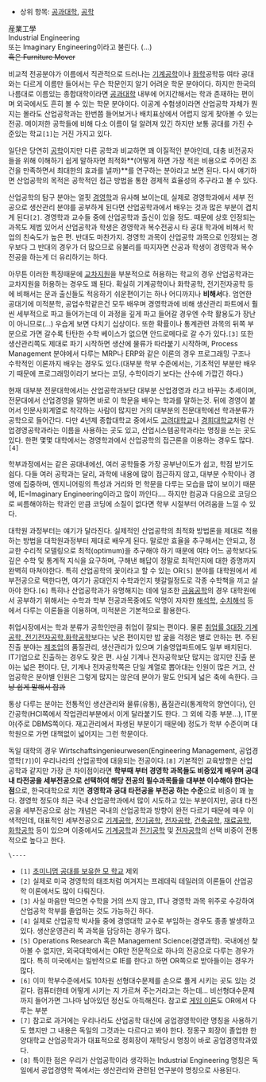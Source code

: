   * 상위 항목: [공과대학](%EA%B3%B5%EA%B3%BC%EB%8C%80%ED%95%99.md), [공학](%EA%B3%B5%ED%95%99.md)  

産業工學  
Industrial Engineering  
또는 Imaginary Engineering이라고 불린다. (...)  
<del>혹은 Furniture Mover</del>

비교적 전공분야가 이름에서 직관적으로 드러나는 [기계공학](%EA%B8%B0%EA%B3%84%EA%B3%B5%ED%95%99.md)이나
[화학](%ED%99%94%ED%95%99.md)공학등 여타 공대와는 다르게 이름만 들어서는 무슨 학문인지 알기 어려운 학문 분야이다.
하지만 한국의 나름대로 이름있는 종합대학이라면 [공과대학](%EA%B3%B5%EA%B3%BC%EB%8C%80%ED%95%99.md)
내부에 어지간해서는 학과 존재하는 편이며 외국에서도 흔히 볼 수 있는 학문 분야이다. 이공계 수험생이라면 산업공학 자체가 뭔지는 몰라도
산업공학과는 한번쯤 들어보거나 배치표상에서 어렵지 않게 찾아볼 수 있는 전공. 메이저한 공학들에 비해 다소 이름이 덜 알려져 있긴 하지만
보통 공대를 가진 수준있는 학교`[1]`는 거진 가지고 있다.

일단은 당연히 [공학](%EA%B3%B5%ED%95%99.md)이지만 다른 공학과 비교하면 꽤 이질적인 분야인데, 대충 비전공자들을
위해 이해하기 쉽게 말하자면 최적화**(어떻게 하면 가장 적은 비용으로 주어진 조건을 만족하면서 최대한의 효과를 낼까)**를 연구하는
분야라고 보면 된다. 다시 얘기하면 산업공학의 목적은 공학적인 접근 방법을 통한 경제적 효율성의 추구라고 볼 수 있다.

산업공학의 탐구 분야는 얼핏 [경영학](%EA%B2%BD%EC%98%81%ED%95%99.md)과 유사해 보이는데, 실제로 경영학과에서
세부 전공으로 생산관리 분야를 공부하게 된다면 산업공학과에서 배우는 것과 많은 부분이 겹치게 된다`[2]`. 경영학과 교수들 중에 산업공학과
출신이 있을 정도. 때문에 상호 인정되는 과목도 제법 있어서 산업공학과 학생은 경영학과 복수전공시 타 공대 학과에 비해서 학업의 친숙도가
높은 편. 반대도 마찬가지. 경영학 과목이 산업공학 과목으로 인정되는 경우보다 그 반대의 경우가 더 많으므로 유불리를 따지자면 산공과 학생이
경영학과 복수전공을 하는게 더 유리하기는 하다.

아무튼 이러한 특징때문에 [교차지원](%EA%B5%90%EC%B0%A8%EC%A7%80%EC%9B%90.md)을 부분적으로 허용하는
학교의 경우 산업공학과는 교차지원을 허용하는 경우도 꽤 된다. 확실히 기계공학이나 화학공학, 전기전자공학 등에 비해서는 문과 출신들도
적응하기 쉬운편이기는 하나 어디까지나 **비해서**다. 엄연한 공대기에 미적분학, 공업수학같은건 모두 배우며 경영학과에 비해 생산관리
파트에서 훨씬 세부적으로 파고 들어가는데 이 과정을 깊게 파고 들어갈 경우엔 수학 활용도가 장난이 아니므로(...) 우습게 보면 다치기
십상이다. 또한 확률이나 통계관련 과목의 뒤쪽 부분으로 가면 갈수록 탄탄한 수학 베이스가 없으면 안드로메다로 갈 수가 있다.`[3]` 또한
생산관리쪽도 제대로 파기 시작하면 생산에 물류가 따라붙기 시작하며, Process Management 분야에서 다루는 MRP나 ERP와 같은
이론의 경우 프로그래밍 구조나 수학적인 이론까지 배우는 경우도 있다.(대부분 학부 수준에서는, 기초적인 부분만 배우기 때문에 프로그래밍이라기
보다는 코딩, 수학이라기 보다는 산수에 가깝긴 하다.)

현재 대부분 전문대학에서는 산업공학과보단 대부분 산업경영과 라고 바꾸는 추세이며, 전문대에서 산업경영을 말하면 바로 이 학문을 배우는 학과를
말하는것. 뒤에 경영이 붙어서 인문사회계열로 착각하는 사람이 많지만 거의 대부분의 전문대학에선 학과분류가 공학으로 들어간다. 다만 4년제
종합대학교 중에서도 [고려대학교](%EA%B3%A0%EB%A0%A4%EB%8C%80%ED%95%99%EA%B5%90.md)나
[경희대학교](%EA%B2%BD%ED%9D%AC%EB%8C%80%ED%95%99%EA%B5%90.md)처럼 산업경영공학과라는 이름을
사용하는 곳도 있고, 산업시스템공학과라는 명칭을 쓰는 곳도 있다. 한편 몇몇 대학에서는 경영학과에서 산업공학의 접근론을 이용하는 경우도
많다.`[4]`

학부과정에서는 같은 공대내에선, 여러 공학들중 가장 공부난이도가 쉽고, 학점 받기도 쉽다. 다들 여러 공학과는 달리, 과학에 내용에 많이
접근하지 않고, 대부분 수학이나 경영에 집중하며, 엔지니어링의 특성과 거리와 먼 학문을 다루는 모습을 많이 보이기 때문에,
IE=Imaginary Engineering이라고 많이 까인다.... 하지만 컴공과 다음으로 코딩으로 씨름해야하는 학과인 만큼 코딩에 소질이
없다면 학부 시절부터 어려움을 느낄 수 있다.

대학원 과정부터는 얘기가 달라진다. 실제적인 산업공학의 최적화 방법론을 제대로 적용하는 방법을 대학원과정부터 제대로 배우게 된다. 말로만
효율을 추구해서는 안되고, 정교한 수리적 모델링으로 최적(optimum)을 추구해야 하기 때문에 여타 어느 공학보다도 깊은 수학 및 통계적
지식을 요구하며, 구해낸 해답이 정말로 최적인지에 대한 증명까지 완벽히 마쳐야한다. 특히 산업공학의 꽃이라고 할 수 있는 OR`[5]`
분야를 대학원에서 세부전공으로 택한다면, 여기가 공대인지 수학과인지 헷갈릴정도로 각종 수학책을 끼고 살아야 한다.`[6]` 특히나
산업공학과가 유명해지는 데에 일조한 [금융공학](%EA%B8%88%EC%9C%B5%EA%B3%B5%ED%95%99.md)의 경우
대학원에서 공부하기 위해서는 수학과 학부 전공과목중에도 악명이 자자한
[해석학](%ED%95%B4%EC%84%9D%ED%95%99.md),
[수치해석](%EC%88%98%EC%B9%98%ED%95%B4%EC%84%9D.md) 등에서 다루는 이론들을 이용하며, 미적분은
기본적으로 활용한다.

취업시장에서는 학과 분류가 공학인만큼 취업이 잘되는 편이다. 물론 [취업률 3대장 기계공학, 전기전자공학,화학공학](%EC%A0%84%ED%99%94%EA%B8%B0.md)보다는 낮은 편이지만 밥 굶을 걱정은 별로 안하는 편. 주된 진출
분야는 [제조업](%EC%A0%9C%EC%A1%B0%EC%97%85.md)의 품질관리, 생산관리가 있으며 기술영업파트에도 일부
배치된다. IT기업으로 진출하는 경우도 잦은 편. 사실 기계나 전자공학보단 많지는 않지만 진출 분야는 넓은 편이다. 단, 기계나 전자공학쪽은
단일 계열로 뽑아대는 인원이 많은 거고, 산업공학은 분야별 인원은 그렇게 많지는 않은데 분야가 말도 안되게 넓은 축에 속한다. <del>그냥
쉽게 말해서 잡과</del>

통상 다루는 분야는 전통적인 생산관리와 물류(유통), 품질관리(통계학의 향연이다), 인간공학(HCI쪽에서 작업관리부분에서 이게 달라붙기도
한다. 그 외에 각종 부분...), IT분야(주로 DBMS쪽이다. 재고관리에서 파생된 부분이기 때문에) 정도가 학부 수준이며 대학원으로 가면
대책없이 넓어지는 그런 학문이다.

독일 대학의 경우 Wirtschaftsingenieurwesen(Engineering Management, 공업경영학`[7]`)이 우리나라의
산업공학에 대응되는 전공이다.`[8]` 기본적인 교육방향은 산업공학과 같지만 가장 큰 차이점이라면 **학부때 부터 경영학 과목들도 비중있게
배우며 공대내 타전공을 세부전공으로 선택하여 해당 전공의 필수과목들을 대부분 이수해야 한다는 점**으로, 한국대학으로 치면 **경영학과 공대
타전공을 부전공 하는 수준**으로 비중이 꽤 높다. 경영학 정도야 최근 국내 산업공학과에서 많이 시도하고 있는 부분이지만, 공대 타전공을
세부전공으로 삼는 개념은 국내의 산업공학과 방향이 완전 다르기 때문에 매우 이색적인데, 대표적인 세부전공으로
[기계공학](%EA%B8%B0%EA%B3%84%EA%B3%B5%ED%95%99.md),
[전기공학](%EC%A0%84%EA%B8%B0%EA%B3%B5%ED%95%99.md),
[전자공학](%EC%A0%84%EC%9E%90%EA%B3%B5%ED%95%99.md),
[건축공학](%EA%B1%B4%EC%B6%95%EA%B3%B5%ED%95%99.md),
[재료공학](%EC%9E%AC%EB%A3%8C%EA%B3%B5%ED%95%99.md),
[화학공학](%ED%99%94%ED%95%99%EA%B3%B5%ED%95%99.md) 등이 있으며 이중에서도
[기계공학](%EA%B8%B0%EA%B3%84%EA%B3%B5%ED%95%99.md)과
[전기공학](%EC%A0%84%EA%B8%B0%EA%B3%B5%ED%95%99.md) 및
[전자공학](%EC%A0%84%EC%9E%90%EA%B3%B5%ED%95%99.md)의 선택 비중이 전통적으로 높다고 한다.

`\----`

  * `[1]` [초미니멈 공대를 보유한 모 학교](%EC%84%9C%EA%B0%95%EB%8C%80%ED%95%99%EA%B5%90.md) 제외
  * `[2]` 실제로 미국 경영학의 태조처럼 여겨지는 프레데릭 테일러의 이론들이 산업공학 이론에서도 많이 다뤄진다.
  * `[3]` 사실 마음만 먹으면 수학을 거의 쓰지 않고, IT나 경영학 과목 위주로 수강하여 산업공학 학부를 졸업하는 것도 가능하긴 하다.
  * `[4]` 실제로 산업공학 박사들 중에 경영대학 교수로 부임하는 경우도 종종 발생하고 있다. 생산운영관리 쪽 과목을 담당하는 경우가 많다.
  * `[5]` Operations Research 혹은 Management Science(경영과학). 국내에선 찾아볼 수 없지만, 외국대학에서는 OR만 전문적으로 하나의 전공으로 다루는 경우가 많다. 특히 미국에서는 일반적으로 IE를 한다고 하면 OR쪽으로 받아들이는 경우가 많다.
  * `[6]` 이미 학부수준에서도 10차원 선형대수문제를 손으로 풀게 시키는 곳도 있는 것 같다. 컴퓨터한테 어떻게 시키는 지 가르쳐 주는거라고는 하는데... 비선형대수문제까지 들어가면 그나마 남아있던 정신도 아득해진다. 참고로 [게임 이론](%EA%B2%8C%EC%9E%84%20%EC%9D%B4%EB%A1%A0.md)도 OR에서 다루는 부분
  * `[7]` 참고로 과거에는 우리나라도 산업공학 대신에 공업경영학이란 명칭을 사용하기도 했지만 그 내용은 독일의 그것과는 다르다고 봐야 한다. 정몽구 회장이 졸업한 한양대학교 산업공학과가 대표적으로 정회장이 재학당시 명칭이 바로 공업경영학과였다.
  * `[8]` 특이한 점은 우리가 산업공학이라 생각하는 Industrial Engineering 명칭은 독일에서 공업경영학 쪽에서는 생산관리와 관련된 연구분야 명칭으로 사용된다. 

